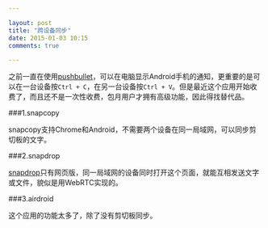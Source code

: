 ```yaml
---

layout: post
title: "跨设备同步"
date: 2015-01-03 10:15
comments: true

---
```

之前一直在使用[pushbullet](https://www.pushbullet.com/)，可以在电脑显示Android手机的通知，更重要的是可以在一台设备按`Ctrl + C`，在另一台设备按`Ctrl + V`。但是最近这个应用开始收费了，而且还不是一次性收费，包月用户才拥有高级功能，因此得找替代品。

###1.snapcopy

snapcopy支持Chrome和Android，不需要两个设备在同一局域网，可以同步剪切板的文字。

###2.snapdrop

[snapdrop](https://snapdrop.net/)只有网页版，同一局域网的设备同时打开这个页面，就能互相发送文字或文件，貌似是用WebRTC实现的。

###3.airdroid

这个应用的功能太多了，除了没有剪切板同步。